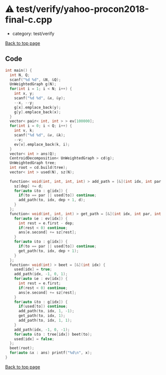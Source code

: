 <!-- mathjax config similar to math.stackexchange -->
<script type="text/javascript" async
  src="https://cdnjs.cloudflare.com/ajax/libs/mathjax/2.7.5/MathJax.js?config=TeX-MML-AM_CHTML">
</script>
<script type="text/x-mathjax-config">
  MathJax.Hub.Config({
    TeX: { equationNumbers: { autoNumber: "AMS" }},
    tex2jax: {
      inlineMath: [ ['$','$'] ],
      processEscapes: true
    },
    "HTML-CSS": { matchFontHeight: false },
    displayAlign: "left",
    displayIndent: "2em"
  });
</script>

<script type="text/javascript" src="https://cdnjs.cloudflare.com/ajax/libs/jquery/3.4.1/jquery.min.js"></script>
<script src="https://cdn.jsdelivr.net/npm/jquery-balloon-js@1.1.2/jquery.balloon.min.js" integrity="sha256-ZEYs9VrgAeNuPvs15E39OsyOJaIkXEEt10fzxJ20+2I=" crossorigin="anonymous"></script>
<script type="text/javascript" src="../../../assets/js/copy-button.js"></script>
<link rel="stylesheet" href="../../../assets/css/copy-button.css" />


# :warning: test/verify/yahoo-procon2018-final-c.cpp
* category: test/verify


[Back to top page](../../../index.html)



## Code
```cpp
int main() {
  int N, Q;
  scanf("%d %d", &N, &Q);
  UnWeightedGraph g(N);
  for(int i = 1; i < N; i++) {
    int x, y;
    scanf("%d %d", &x, &y);
    --x, --y;
    g[x].emplace_back(y);
    g[y].emplace_back(x);
  }
  vector< pair< int, int > > ev[100000];
  for(int i = 0; i < Q; i++) {
    int v, k;
    scanf("%d %d", &v, &k);
    --v;
    ev[v].emplace_back(k, i);
  }
  vector< int > ans(Q);
  CentroidDecomposition< UnWeightedGraph > cd(g);
  UnWeightedGraph tree;
  int root = cd.build(tree);
  vector< int > used(N), sz(N);
 
  function< void(int, int, int, int) > add_path = [&](int idx, int par, int dep, int d) {
    sz[dep] += d;
    for(auto &to : g[idx]) {
      if(to == par || used[to]) continue;
      add_path(to, idx, dep + 1, d);
    }
  };
  function< void(int, int, int) > get_path = [&](int idx, int par, int dep) {
    for(auto &e : ev[idx]) {
      int rest = e.first - dep;
      if(rest < 0) continue;
      ans[e.second] += sz[rest];
    }
    for(auto &to : g[idx]) {
      if(to == par || used[to]) continue;
      get_path(to, idx, dep + 1);
    }
  };
  function< void(int) > beet = [&](int idx) {
    used[idx] = true;
    add_path(idx, -1, 0, 1);
    for(auto &e : ev[idx]) {
      int rest = e.first;
      if(rest < 0) continue;
      ans[e.second] += sz[rest];
    }
    for(auto &to : g[idx]) {
      if(used[to]) continue;
      add_path(to, idx, 1, -1);
      get_path(to, idx, 1);
      add_path(to, idx, 1, 1);
    }
    add_path(idx, -1, 0, -1);
    for(auto &to : tree[idx]) beet(to);
    used[idx] = false;
  };
  beet(root);
  for(auto &x : ans) printf("%d\n", x);
}

```

[Back to top page](../../../index.html)

